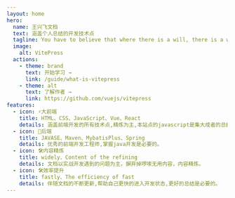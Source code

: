 ```yaml
---
layout: home
hero:
  name: 王兴飞文档
  text: 涵盖个人总结的开发技术点
  tagline: You have to believe that where there is a will, there is a way
  image:
    alt: VitePress
  actions:
    - theme: brand
      text: 开始学习 →
      link: /guide/what-is-vitepress
    - theme: alt
      text: 了解作者 →
      link: https://github.com/vuejs/vitepress
features:
  - icon: ⚡️大前端
    title: HTML、CSS、JavaScript、Vue、React
    details: 涵盖前端开发的所有技术点,精炼为主,本站点的javascript是集大成者的总结。
  - icon: 🖖后端
    title: JAVASE、Maven、MybatisPlus、Spring
    details: 优秀的前端开发工程师,掌握java开发是必要的。
  - icon: 🛠️内容精炼
    title: widely、Content of the refining
    details: 文档以实战开发遇到的问题为主，摒弃掉啰嗦无用内容，内容精炼。
  - icon: 🛠️效率提升
    title: fastly、The efficiency of fast
    details: 伴随文档的不断更新,帮助自己更快的进入开发状态,更好的总结是必要的。
---
```


<style>
 
</style>
